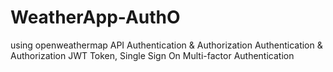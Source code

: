# WeatherApp-AuthO
using openweathermap API  Authentication &amp; Authorization   Authentication &amp; Authorization   JWT Token, Single Sign On   Multi-factor Authentication
